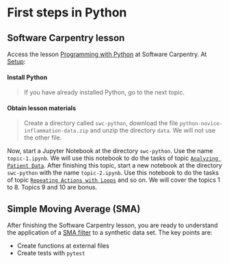 # First steps in Python

## Software Carpentry lesson

Access the lesson [Programming with Python](http://swcarpentry.github.io/python-novice-inflammation/)
at Software Carpentry. At [Setup](http://swcarpentry.github.io/python-novice-inflammation/setup/index.html):

#### Install Python

> If you have already installed Python, go to the next topic.

#### Obtain lesson materials

> Create a directory called `swc-python`, download the file
`python-novice-inflammation-data.zip` and unzip the directory `data`. We will
not use the other file.

Now, start a Jupyter Notebook at the directory `swc-python`. Use the name
`topic-1.ipynb`. We will use this notebook to do the tasks of topic
[`Analyzing Patient Data`](http://swcarpentry.github.io/python-novice-inflammation/01-numpy/index.html).
After finishing this topic, start a new notebook at the
directory `swc-python` with the name `topic-2.ipynb`. Use this notebook to
do the tasks of topic [`Repeating Actions with Loops`](http://swcarpentry.github.io/python-novice-inflammation/02-loop/index.html)
and so on. We will cover the topics 1 to 8. Topics 9 and 10 are bonus.


## Simple Moving Average (SMA)

After finishing the Software Carpentry lesson, you are ready to understand the
application of a [SMA filter](https://en.wikipedia.org/wiki/Moving_average#Simple_moving_average)
to a synthetic data set. The key points are:

* Create functions at external files
* Create tests with `pytest`
